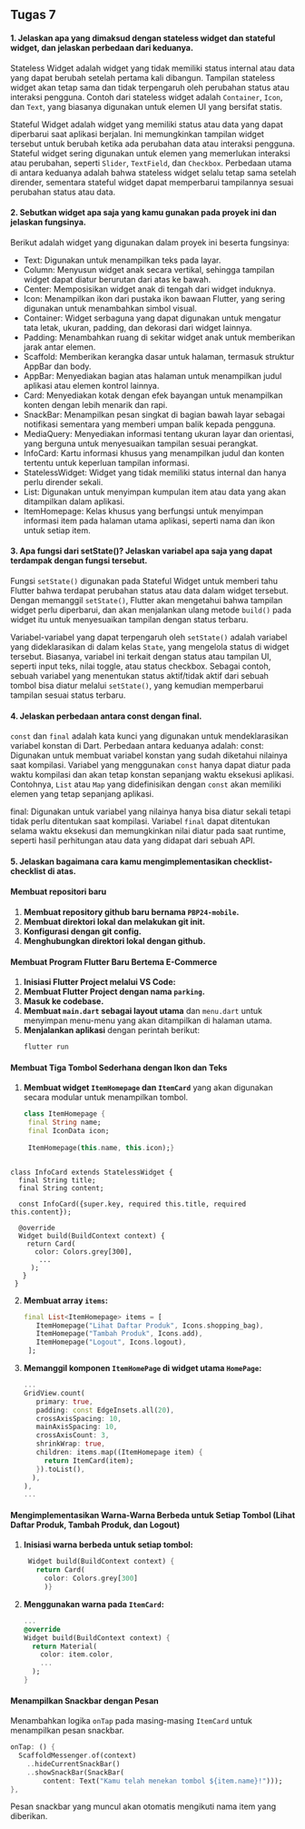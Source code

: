 ## Tugas 7
#### 1. Jelaskan apa yang dimaksud dengan stateless widget dan stateful widget, dan jelaskan perbedaan dari keduanya.
Stateless Widget adalah widget yang tidak memiliki status internal atau data yang dapat berubah setelah pertama kali dibangun. Tampilan stateless widget akan tetap sama dan tidak terpengaruh oleh perubahan status atau interaksi pengguna. Contoh dari stateless widget adalah `Container`, `Icon`, dan `Text`, yang biasanya digunakan untuk elemen UI yang bersifat statis.

Stateful Widget adalah widget yang memiliki status atau data yang dapat diperbarui saat aplikasi berjalan. Ini memungkinkan tampilan widget tersebut untuk berubah ketika ada perubahan data atau interaksi pengguna. Stateful widget sering digunakan untuk elemen yang memerlukan interaksi atau perubahan, seperti `Slider`, `TextField`, dan `Checkbox`. Perbedaan utama di antara keduanya adalah bahwa stateless widget selalu tetap sama setelah dirender, sementara stateful widget dapat memperbarui tampilannya sesuai perubahan status atau data.
#### 2. Sebutkan widget apa saja yang kamu gunakan pada proyek ini dan jelaskan fungsinya.
Berikut adalah widget yang digunakan dalam proyek ini beserta fungsinya:
- Text: Digunakan untuk menampilkan teks pada layar.
- Column: Menyusun widget anak secara vertikal, sehingga tampilan widget dapat diatur berurutan dari atas ke bawah.
- Center: Memposisikan widget anak di tengah dari widget induknya.
- Icon: Menampilkan ikon dari pustaka ikon bawaan Flutter, yang sering digunakan untuk menambahkan simbol visual.
- Container: Widget serbaguna yang dapat digunakan untuk mengatur tata letak, ukuran, padding, dan dekorasi dari widget lainnya.
- Padding: Menambahkan ruang di sekitar widget anak untuk memberikan jarak antar elemen.
- Scaffold: Memberikan kerangka dasar untuk halaman, termasuk struktur AppBar dan body.
- AppBar: Menyediakan bagian atas halaman untuk menampilkan judul aplikasi atau elemen kontrol lainnya.
- Card: Menyediakan kotak dengan efek bayangan untuk menampilkan konten dengan lebih menarik dan rapi.
- SnackBar: Menampilkan pesan singkat di bagian bawah layar sebagai notifikasi sementara yang memberi umpan balik kepada pengguna.
- MediaQuery: Menyediakan informasi tentang ukuran layar dan orientasi, yang berguna untuk menyesuaikan tampilan sesuai perangkat.
- InfoCard: Kartu informasi khusus yang menampilkan judul dan konten tertentu untuk keperluan tampilan informasi.
- StatelessWidget: Widget yang tidak memiliki status internal dan hanya perlu dirender sekali.
- List: Digunakan untuk menyimpan kumpulan item atau data yang akan ditampilkan dalam aplikasi.
- ItemHomepage: Kelas khusus yang berfungsi untuk menyimpan informasi item pada halaman utama aplikasi, seperti nama dan ikon untuk setiap item.

#### 3. Apa fungsi dari setState()? Jelaskan variabel apa saja yang dapat terdampak dengan fungsi tersebut.
Fungsi `setState()` digunakan pada Stateful Widget untuk memberi tahu Flutter bahwa terdapat perubahan status atau data dalam widget tersebut. Dengan memanggil `setState()`, Flutter akan mengetahui bahwa tampilan widget perlu diperbarui, dan akan menjalankan ulang metode `build()` pada widget itu untuk menyesuaikan tampilan dengan status terbaru.

Variabel-variabel yang dapat terpengaruh oleh `setState()` adalah variabel yang dideklarasikan di dalam kelas `State`, yang mengelola status di widget tersebut. Biasanya, variabel ini terkait dengan status atau tampilan UI, seperti input teks, nilai toggle, atau status checkbox. Sebagai contoh, sebuah variabel yang menentukan status aktif/tidak aktif dari sebuah tombol bisa diatur melalui `setState()`, yang kemudian memperbarui tampilan sesuai status terbaru.

#### 4. Jelaskan perbedaan antara const dengan final.
`const` dan `final` adalah kata kunci yang digunakan untuk mendeklarasikan variabel konstan di Dart. Perbedaan antara keduanya adalah:
const: Digunakan untuk membuat variabel konstan yang sudah diketahui nilainya saat kompilasi. Variabel yang menggunakan `const` hanya dapat diatur pada waktu kompilasi dan akan tetap konstan sepanjang waktu eksekusi aplikasi. Contohnya, `List` atau `Map` yang didefinisikan dengan `const` akan memiliki elemen yang tetap sepanjang aplikasi.

final: Digunakan untuk variabel yang nilainya hanya bisa diatur sekali tetapi tidak perlu ditentukan saat kompilasi. Variabel `final` dapat ditentukan selama waktu eksekusi dan memungkinkan nilai diatur pada saat runtime, seperti hasil perhitungan atau data yang didapat dari sebuah API.

#### 5. Jelaskan bagaimana cara kamu mengimplementasikan checklist-checklist di atas.
#### Membuat repositori baru
1. **Membuat repository github baru bernama `PBP24-mobile`.**
2. **Membuat direktori lokal dan melakukan git init.**
3. **Konfigurasi dengan git config.**
4. **Menghubungkan direktori lokal dengan github.**

#### Membuat Program Flutter Baru Bertema E-Commerce
1. **Inisiasi Flutter Project melalui VS Code:**
2. **Membuat Flutter Project dengan nama `parking`.**
3. **Masuk ke codebase.**
4. **Membuat `main.dart` sebagai layout utama** dan `menu.dart` untuk menyimpan menu-menu yang akan ditampilkan di halaman utama.
5. **Menjalankan aplikasi** dengan perintah berikut:
   ```bash
   flutter run
   ```

#### Membuat Tiga Tombol Sederhana dengan Ikon dan Teks
1. **Membuat widget `ItemHomepage` dan `ItemCard`** yang akan digunakan secara modular untuk menampilkan tombol.
   ```dart
   class ItemHomepage {
    final String name;
    final IconData icon;
  
    ItemHomepage(this.name, this.icon);}
  ```
  
  class InfoCard extends StatelessWidget {
    final String title;
    final String content;
  
    const InfoCard({super.key, required this.title, required this.content});
  
    @override
    Widget build(BuildContext context) {
      return Card(
        color: Colors.grey[300],
         ...
       );
     }
   }
   ```

2. **Membuat array `items`:**
   ```dart
   final List<ItemHomepage> items = [
      ItemHomepage("Lihat Daftar Produk", Icons.shopping_bag),
      ItemHomepage("Tambah Produk", Icons.add),
      ItemHomepage("Logout", Icons.logout),
    ];
   ```

3. **Memanggil komponen `ItemHomePage` di widget utama `HomePage`:**
   ```dart
   ...
   GridView.count(
      primary: true,
      padding: const EdgeInsets.all(20),
      crossAxisSpacing: 10,
      mainAxisSpacing: 10,
      crossAxisCount: 3,
      shrinkWrap: true,
      children: items.map((ItemHomepage item) {
        return ItemCard(item);
      }).toList(),
     ),
   ),
   ...
   ```

#### Mengimplementasikan Warna-Warna Berbeda untuk Setiap Tombol (Lihat Daftar Produk, Tambah Produk, dan Logout)
1. **Inisiasi warna berbeda untuk setiap tombol:**
   ```dart
    Widget build(BuildContext context) {
      return Card(
        color: Colors.grey[300]
        )}
   ```
2. **Menggunakan warna pada `ItemCard`:**
   ```dart
   ...
   @override
   Widget build(BuildContext context) {
     return Material(
       color: item.color,
       ...
     );
   }
   ```

#### Menampilkan Snackbar dengan Pesan
Menambahkan logika `onTap` pada masing-masing `ItemCard` untuk menampilkan pesan snackbar.

```dart
onTap: () {
  ScaffoldMessenger.of(context)
    ..hideCurrentSnackBar()
    ..showSnackBar(SnackBar(
        content: Text("Kamu telah menekan tombol ${item.name}!")));
},
```

Pesan snackbar yang muncul akan otomatis mengikuti nama item yang diberikan.
